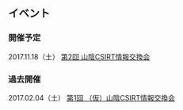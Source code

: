 ## イベント

### 開催予定

2017.11.18（土） [第2回 山陰CSIRT情報交換会](https://cmos.doorkeeper.jp/events/65726)

### 過去開催

2017.02.04（土） [第1回 （仮）山陰CSIRT情報交換会](https://cmos.doorkeeper.jp/events/56001)
